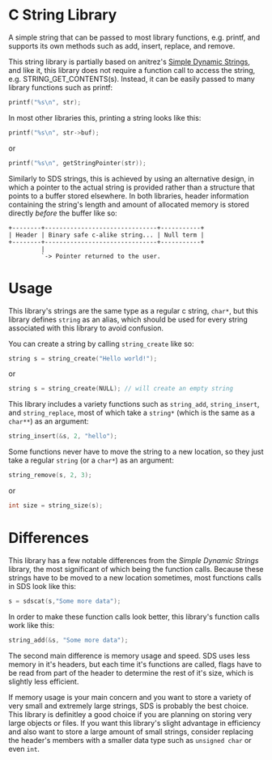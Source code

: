 # C String Library
A simple string that can be passed to most library functions, e.g. printf, and supports its own methods such as add, insert, replace, and remove.

This string library is partially based on anitrez's [Simple Dynamic Strings](https://github.com/antirez/sds/), and like it, this library does not require a function call to access the string, e.g. STRING_GET_CONTENTS(s). Instead, it can be easily passed to many library functions such as printf:

```c
printf("%s\n", str);
```

In most other libraries this, printing a string looks like this:

```c
printf("%s\n", str->buf);
```

or

```c
printf("%s\n", getStringPointer(str));
```

Similarly to SDS strings, this is achieved by using an alternative design, in which a pointer to the actual string is provided rather than a structure that points to a buffer stored elsewhere. In both libraries, header information containing the string's length and amount of allocated memory is stored directly _before_ the buffer like so:


    +--------+-------------------------------+-----------+
    | Header | Binary safe c-alike string... | Null term |
    +--------+-------------------------------+-----------+
             |
             `-> Pointer returned to the user.


# Usage

This library's strings are the same type as a regular c string, `char*`, but this library defines `string` as an alias, which should be used for every string associated with this library to avoid confusion.

You can create a string by calling `string_create` like so:

```c
string s = string_create("Hello world!");
```
or

```c
string s = string_create(NULL); // will create an empty string
```

This library includes a variety functions such as `string_add`, `string_insert`, and `string_replace`, most of which take a `string*` (which is the same as a `char**`) as an argument:

```c
string_insert(&s, 2, "hello");
```

Some functions never have to move the string to a new location, so they just take a regular `string` (or a `char*`) as an argument:

```c
string_remove(s, 2, 3);
```

or

```c
int size = string_size(s);
```

# Differences

This library has a few notable differences from the _Simple Dynamic Strings_ library, the most significant of which being the function calls. Because these strings have to be moved to a new location sometimes, most functions calls in SDS look like this:

```c
s = sdscat(s,"Some more data");
```

In order to make these function calls look better, this library's function calls work like this:

```c
string_add(&s, "Some more data");
```

The second main difference is memory usage and speed. SDS uses less memory in it's headers, but each time it's functions are called, flags have to be read from part of the header to determine the rest of it's size, which is slightly less efficient.

If memory usage is your main concern and you want to store a variety of very small and extremely large strings, SDS is probably the best choice. This library is definitley a good choice if you are planning on storing very large objects or files. If you want this library's slight advantage in efficiency and also want to store a large amount of small strings, consider replacing the header's members with a smaller data type such as `unsigned char` or even `int`.
